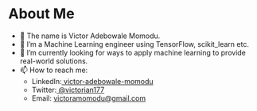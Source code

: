 # About Me

- 👋 The name is Victor Adebowale Momodu.
- 👀 I’m a Machine Learning engineer using TensorFlow, scikit_learn etc.
- 🌱 I’m currently looking for ways to apply machine learning to provide real-world solutions.
- 📫 How to reach me:
  - LinkedIn:[ victor-adebowale-momodu](https://linkedin.com/in/victor-adebowale-momodu)
  - Twitter:[ @victorian177](https://twitter.com/victorian177)
  - Email: victoramomodu@gmail.com
              
